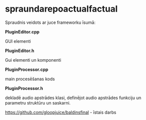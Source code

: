 # spraundarepoactualfactual
Spraudnis veidots ar juce frameworku
īsumā:

**PluginEditor.cpp**

GUI elementi

**PluginEditor.h**

Gui elementi un komponenti
 
**PluginProcessor.cpp**

main procesēšanas kods

 
**PluginProcessor.h**

dekladē audio apstrādes klasi, definējot audio apstrādes funkciju un parametru struktūru un saskarni.


https://github.com/gloopjuice/baldinsfinal - īstais darbs
